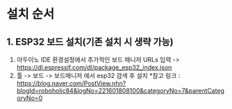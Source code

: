 # 설치 순서
## 1. ESP32 보드 설치(기존 설치 시 생략 가능)
  1. 아두이노 IDE 환경설정에서 추가적인 보드 매니저 URLs 입력 -> https://dl.espressif.com/dl/package_esp32_index.json
  1. 툴 -> 보드 -> 보드매니저 에서 esp32 검색 후 설치
  *참고 링크 : https://blog.naver.com/PostView.nhn?blogId=roboholic84&logNo=221601808100&categoryNo=7&parentCategoryNo=0
